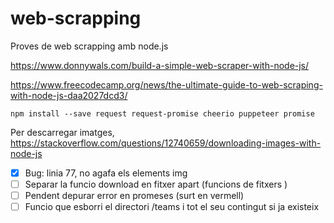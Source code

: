 # web-scrapping
Proves de web scrapping amb node.js

https://www.donnywals.com/build-a-simple-web-scraper-with-node-js/

https://www.freecodecamp.org/news/the-ultimate-guide-to-web-scraping-with-node-js-daa2027dcd3/

    npm install --save request request-promise cheerio puppeteer promise


Per descarregar imatges, https://stackoverflow.com/questions/12740659/downloading-images-with-node-js

- [x] Bug: linia 77, no agafa els elements img
- [ ] Separar la funcio download en fitxer apart (funcions de fitxers   )
- [ ] Pendent depurar error en promeses (surt en vermell)
- [ ] Funcio que esborri el directori /teams i tot el seu contingut si ja existeix